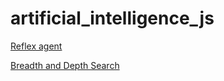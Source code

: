 # artificial_intelligence_js

[Reflex agent](https://luisespino.github.io/artificial_intelligence_js/01_reflex_agent.html)

[Breadth and Depth Search](https://luisespino.github.io/artificial_intelligence_js/02_breadth_depth_search.html)


